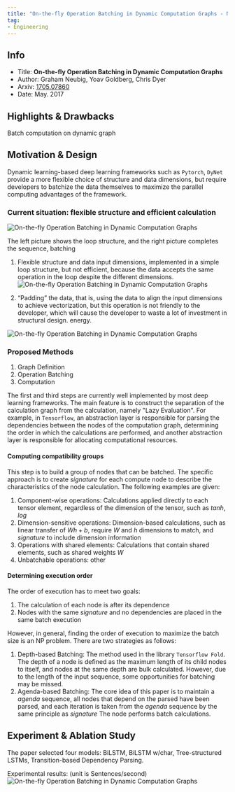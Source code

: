 ```yaml
---
title: "On-the-fly Operation Batching in Dynamic Computation Graphs - Neubig et al. - 2017"
tag:
- Engineering
---
```




## Info
- Title: **On-the-fly Operation Batching in Dynamic Computation Graphs**
- Author: Graham Neubig, Yoav Goldberg, Chris Dyer
- Arxiv: [1705.07860](https://arxiv.org/abs/1705.07860)
- Date: May. 2017

## Highlights & Drawbacks
Batch computation on dynamic graph

## Motivation & Design

Dynamic learning-based deep learning frameworks such as `Pytorch`, `DyNet` provide a more flexible choice of structure and data dimensions, but require developers to batchize the data themselves to maximize the parallel computing advantages of the framework.

### Current situation: flexible structure and efficient calculation

![On-the-fly Operation Batching in Dynamic Computation Graphs](https://i.imgur.com/gcArtSK.png)

The left picture shows the loop structure, and the right picture completes the sequence, batching

1. Flexible structure and data input dimensions, implemented in a simple loop structure, but not efficient, because the data accepts the same operation in the loop despite the different dimensions.
![On-the-fly Operation Batching in Dynamic Computation Graphs](https://i.imgur.com/RIf0zb8.png)


2. “Padding” the data, that is, using the data to align the input dimensions to achieve vectorization, but this operation is not friendly to the developer, which will cause the developer to waste a lot of investment in structural design. energy.

![On-the-fly Operation Batching in Dynamic Computation Graphs](https://i.imgur.com/JBpQnrx.png)


### Proposed Methods
1. Graph Definition
2. Operation Batching
3. Computation

The first and third steps are currently well implemented by most deep learning frameworks. The main feature is to construct the separation of the calculation graph from the calculation, namely "Lazy Evaluation". For example, in `Tensorflow`, an abstraction layer is responsible for parsing the dependencies between the nodes of the computation graph, determining the order in which the calculations are performed, and another abstraction layer is responsible for allocating computational resources.

#### Computing compatibility groups
This step is to build a group of nodes that can be batched. The specific approach is to create *signature* for each compute node to describe the characteristics of the node calculation. The following examples are given:

1. Component-wise operations: Calculations applied directly to each tensor element, regardless of the dimension of the tensor, such as $tanh$, $log$
2. Dimension-sensitive operations: Dimension-based calculations, such as linear transfer of $Wh+b$, require $W$ and $h$ dimensions to match, and *signature* to include dimension information
3. Operations with shared elements: Calculations that contain shared elements, such as shared weights $W$
4. Unbatchable operations: other

#### Determining execution order
The order of execution has to meet two goals:
1. The calculation of each node is after its dependence
2. Nodes with the same *signature* and no dependencies are placed in the same batch execution

However, in general, finding the order of execution to maximize the batch size is an NP problem. There are two strategies as follows:

1. Depth-based Batching: The method used in the library `Tensorflow Fold`. The depth of a node is defined as the maximum length of its child nodes to itself, and nodes at the same depth are bulk calculated. However, due to the length of the input sequence, some opportunities for batching may be missed.
2. Agenda-based Batching: The core idea of ​​this paper is to maintain a *agenda* sequence, all nodes that depend on the parsed have been parsed, and each iteration is taken from the *agenda* sequence by the same principle as *signature* The node performs batch calculations.


## Experiment & Ablation Study
The paper selected four models: BiLSTM, BiLSTM w/char, Tree-structured LSTMs, Transition-based Dependency Parsing.

Experimental results: (unit is Sentences/second)
![On-the-fly Operation Batching in Dynamic Computation Graphs](https://i.imgur.com/aQIZcPE.png)


